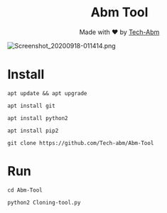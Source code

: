 <h1 align="center">
  Abm Tool
</h1>
</div>
<p align="center">
  Made with ❤️ by <a href="https://github.com/Tech-abm">Tech-Abm</a>

![Screenshot_20200918-011414.png](https://user-images.githubusercontent.com/52023076/93523329-bff72380-f8e7-11ea-98de-94ebc54b0141.png)
 
 # Install 
  ```
  apt update && apt upgrade 
  
  apt install git 
  
  apt install python2 
  
  apt install pip2
  
  git clone https://github.com/Tech-abm/Abm-Tool
  ```
  
  # Run 
  ```
  cd Abm-Tool
  
  python2 Cloning-tool.py
  ```
  

